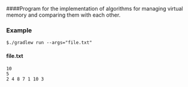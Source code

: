 ####Program for the implementation of algorithms for managing virtual memory and comparing them with each other.
### Example
````shell script
$./gradlew run --args="file.txt"
````
#### file.txt
````
10
5
2 4 8 7 1 10 3
````